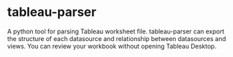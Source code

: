 # tableau-parser
A python tool for parsing Tableau worksheet file. tableau-parser can export the structure of each datasource
and relationship between datasources and views. You can review your workbook without opening Tableau Desktop.
